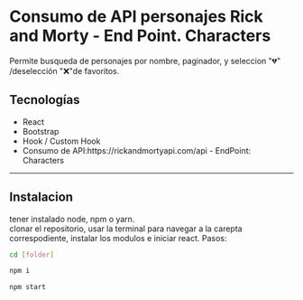 # Consumo de API personajes Rick and Morty - End Point. Characters

<p>Permite busqueda de personajes por nombre, paginador, y seleccion "💔" /deselección "❌"de favoritos.

## Tecnologías

<ul>
    <li> React </li>
    <li> Bootstrap </li>
    <li>Hook / Custom Hook</li>
    <li>Consumo de API:https://rickandmortyapi.com/api   -  EndPoint: Characters
    </li>
    
</ul>
<hr/>

## Instalacion

<p>tener instalado node, npm o yarn.
<br> clonar el repositorio, usar la terminal para navegar a la carepta correspodiente, instalar los modulos  e iniciar react. 
Pasos: </p>

```bash
cd [folder]
```

```bash
npm i
```

```
npm start
```
